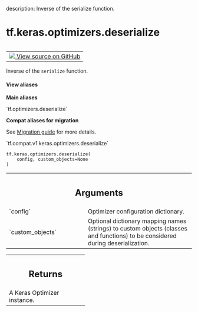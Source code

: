 description: Inverse of the serialize function.

<div itemscope itemtype="http://developers.google.com/ReferenceObject">
<meta itemprop="name" content="tf.keras.optimizers.deserialize" />
<meta itemprop="path" content="Stable" />
</div>

# tf.keras.optimizers.deserialize

<!-- Insert buttons and diff -->

<table class="tfo-notebook-buttons tfo-api nocontent" align="left">
<td>
  <a target="_blank" href="https://github.com/tensorflow/tensorflow/blob/r2.3/tensorflow/python/keras/optimizers.py#L835-L869">
    <img src="https://www.tensorflow.org/images/GitHub-Mark-32px.png" />
    View source on GitHub
  </a>
</td>
</table>



Inverse of the `serialize` function.

<section class="expandable">
  <h4 class="showalways">View aliases</h4>
  <p>
<b>Main aliases</b>
<p>`tf.optimizers.deserialize`</p>

<b>Compat aliases for migration</b>
<p>See
<a href="https://www.tensorflow.org/guide/migrate">Migration guide</a> for
more details.</p>
<p>`tf.compat.v1.keras.optimizers.deserialize`</p>
</p>
</section>

<pre class="devsite-click-to-copy prettyprint lang-py tfo-signature-link">
<code>tf.keras.optimizers.deserialize(
    config, custom_objects=None
)
</code></pre>



<!-- Placeholder for "Used in" -->


<!-- Tabular view -->
 <table class="responsive fixed orange">
<colgroup><col width="214px"><col></colgroup>
<tr><th colspan="2"><h2 class="add-link">Arguments</h2></th></tr>

<tr>
<td>
`config`
</td>
<td>
Optimizer configuration dictionary.
</td>
</tr><tr>
<td>
`custom_objects`
</td>
<td>
Optional dictionary mapping names (strings) to custom
objects (classes and functions) to be considered during deserialization.
</td>
</tr>
</table>



<!-- Tabular view -->
 <table class="responsive fixed orange">
<colgroup><col width="214px"><col></colgroup>
<tr><th colspan="2"><h2 class="add-link">Returns</h2></th></tr>
<tr class="alt">
<td colspan="2">
A Keras Optimizer instance.
</td>
</tr>

</table>

